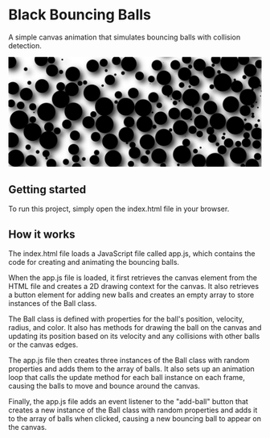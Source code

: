 # Black Bouncing Balls

A simple canvas animation that simulates bouncing balls with collision detection.

![view](assets/balls.png)

## Getting started

To run this project, simply open the index.html file in your browser.

## How it works

The index.html file loads a JavaScript file called app.js, which contains the code for creating and animating the bouncing balls.

When the app.js file is loaded, it first retrieves the canvas element from the HTML file and creates a 2D drawing context for the canvas. It also retrieves a button element for adding new balls and creates an empty array to store instances of the Ball class.

The Ball class is defined with properties for the ball's position, velocity, radius, and color. It also has methods for drawing the ball on the canvas and updating its position based on its velocity and any collisions with other balls or the canvas edges.

The app.js file then creates three instances of the Ball class with random properties and adds them to the array of balls. It also sets up an animation loop that calls the update method for each ball instance on each frame, causing the balls to move and bounce around the canvas.

Finally, the app.js file adds an event listener to the "add-ball" button that creates a new instance of the Ball class with random properties and adds it to the array of balls when clicked, causing a new bouncing ball to appear on the canvas.
